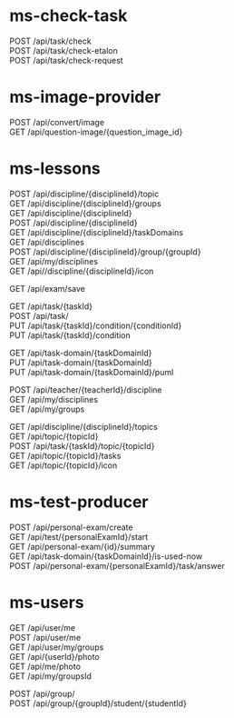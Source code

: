 # ms-check-task
POST    /api/task/check <br>
POST    /api/task/check-etalon <br>
POST    /api/task/check-request <br>

# ms-image-provider
POST    /api/convert/image <br>
GET     /api/question-image/{question_image_id} <br>

# ms-lessons
POST    /api/discipline/{disciplineId}/topic <br>
GET     /api/discipline/{disciplineId}/groups <br>
GET     /api/discipline/{disciplineId} <br>
POST    /api/discipline/{disciplineId} <br>
GET     /api/discipline/{disciplineId}/taskDomains <br>
GET     /api/disciplines <br>
POST    /api/discipline/{disciplineId}/group/{groupId} <br>
GET     /api/my/disciplines <br>
GET     /api//discipline/{disciplineId}/icon <br>

GET     /api/exam/save

GET     /api/task/{taskId} <br>
POST    /api/task/ <br>
PUT     /api/task/{taskId}/condition/{conditionId} <br>
PUT     /api/task/{taskId}/condition <br>

GET     /api/task-domain/{taskDomainId} <br>
PUT     /api/task-domain/{taskDomainId} <br>
PUT     /api/task-domain/{taskDomainId}/puml <br>

POST    /api/teacher/{teacherId}/discipline <br>
GET     /api/my/disciplines <br>
GET     /api/my/groups <br>             

GET     /api/discipline/{disciplineId}/topics <br>
GET     /api/topic/{topicId} <br>
POST    /api/task/{taskId}/topic/{topicId} <br>
GET     /api/topic/{topicId}/tasks <br>
GET     /api/topic/{topicId}/icon <br>

# ms-test-producer
POST    /api/personal-exam/create <br>
GET     /api/test/{personalExamId}/start <br>
GET     /api/personal-exam/{id}/summary <br>
GET     /api/task-domain/{taskDomainId}/is-used-now <br>
POST    /api/personal-exam/{personalExamId}/task/answer <br>

# ms-users
GET     /api/user/me <br>
POST    /api/user/me <br>
GET     /api/user/my/groups <br>
GET     /api/{userId}/photo <br>
GET     /api/me/photo <br>
GET     /api/my/groupsId <br>

POST    /api/group/ <br>
POST    /api/group/{groupId}/student/{studentId} <br>